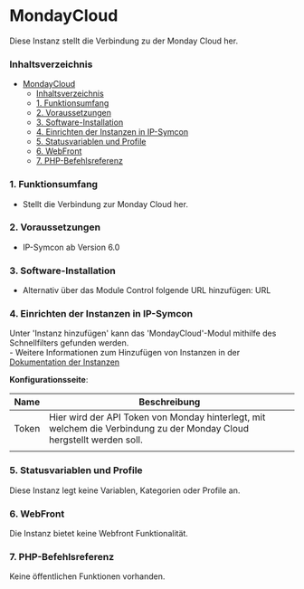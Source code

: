 # MondayCloud
Diese Instanz stellt die Verbindung zu der Monday Cloud her.

### Inhaltsverzeichnis

- [MondayCloud](#mondaycloud)
    - [Inhaltsverzeichnis](#inhaltsverzeichnis)
    - [1. Funktionsumfang](#1-funktionsumfang)
    - [2. Voraussetzungen](#2-voraussetzungen)
    - [3. Software-Installation](#3-software-installation)
    - [4. Einrichten der Instanzen in IP-Symcon](#4-einrichten-der-instanzen-in-ip-symcon)
    - [5. Statusvariablen und Profile](#5-statusvariablen-und-profile)
    - [6. WebFront](#6-webfront)
    - [7. PHP-Befehlsreferenz](#7-php-befehlsreferenz)

### 1. Funktionsumfang

* Stellt die Verbindung zur Monday Cloud her.

### 2. Voraussetzungen

- IP-Symcon ab Version 6.0

### 3. Software-Installation

* Alternativ über das Module Control folgende URL hinzufügen: URL

### 4. Einrichten der Instanzen in IP-Symcon

 Unter 'Instanz hinzufügen' kann das 'MondayCloud'-Modul mithilfe des Schnellfilters gefunden werden.  
	- Weitere Informationen zum Hinzufügen von Instanzen in der [Dokumentation der Instanzen](https://www.symcon.de/service/dokumentation/konzepte/instanzen/#Instanz_hinzufügen)

__Konfigurationsseite__:

Name     | Beschreibung
-------- | ------------------
Token    | Hier wird der API Token von Monday hinterlegt, mit welchem die Verbindung zu der Monday Cloud hergstellt werden soll.
         |

### 5. Statusvariablen und Profile

Diese Instanz legt keine Variablen, Kategorien oder Profile an.

### 6. WebFront

Die Instanz bietet keine Webfront Funktionalität.

### 7. PHP-Befehlsreferenz

Keine öffentlichen Funktionen vorhanden.